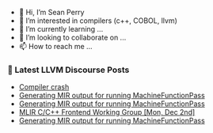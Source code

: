 - 👋 Hi, I’m Sean Perry
- 👀 I’m interested in compilers (c++, COBOL, llvm)
- 🌱 I’m currently learning ...
- 💞️ I’m looking to collaborate on ...
- 📫 How to reach me ...

<!---
s66perry/s66perry is a ✨ special ✨ repository because its `README.md` (this file) appears on your GitHub profile.
You can click the Preview link to take a look at your changes.
--->
### 📕 Latest LLVM Discourse Posts

<!-- DISCOURSE-LLVM:START -->
- [Compiler crash](https://discourse.llvm.org/t/compiler-crash/83401#post_4)
- [Generating MIR output for running MachineFunctionPass](https://discourse.llvm.org/t/generating-mir-output-for-running-machinefunctionpass/83418#post_6)
- [Generating MIR output for running MachineFunctionPass](https://discourse.llvm.org/t/generating-mir-output-for-running-machinefunctionpass/83418#post_5)
- [MLIR C/C++ Frontend Working Group [Mon, Dec 2nd]](https://discourse.llvm.org/t/mlir-c-c-frontend-working-group-mon-dec-2nd/83427#post_1)
- [Generating MIR output for running MachineFunctionPass](https://discourse.llvm.org/t/generating-mir-output-for-running-machinefunctionpass/83418#post_4)
<!-- DISCOURSE-LLVM:END -->
